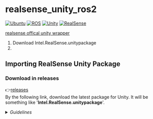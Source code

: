 # realsense_unity_ros2

<div align="left">

  <a href="">![Ubuntu](https://img.shields.io/badge/Ubuntu-22.04-green)</a>
  <a href="">![ROS](https://img.shields.io/badge/ROS-humble-blue)</a>
  <a href="">![Unity](https://img.shields.io/badge/Unity-2022.3.41f1-red)</a>
  <a href="">![RealSense](https://img.shields.io/badge/RealSense-v2.55.1-yellow)</a>

</div>


[realsense offical unity wrapper](https://github.com/IntelRealSense/librealsense/tree/development/wrappers/unity)
1. Download Intel.RealSense.unitypackage
2. 
## Importing RealSense Unity Package
### Download in releases
:point_right:[releases](https://github.com/IntelRealSense/librealsense/releases) <br/>
By the following link, download the latest package for Unity. It will be something like '**Intel.RealSense.unitypackage**'.

<details>
  <summary><i>Guidelines</i></summary>
  <b>Content</b>
</details>
